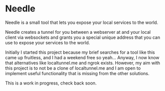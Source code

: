 # Needle

Needle is a small tool that lets you expose your local services to the world. 

Needle creates a tunnel for you between a webserver at <domain to be purchased> and your local client via websockets and grants you a special unique address that you can use to expose your services to the world.

Initially I started this project because my brief searches for a tool like this came up fruitless, and I had a weekend free so yeah... Anyway, I now know that alternatives like localtunnel.me and ngrok exists. However, my aim with this project is to not be a clone of localtunnel.me and I am open to implement useful functionality that is missing from the other solutions. 

This is a work in progress, check back soon.
